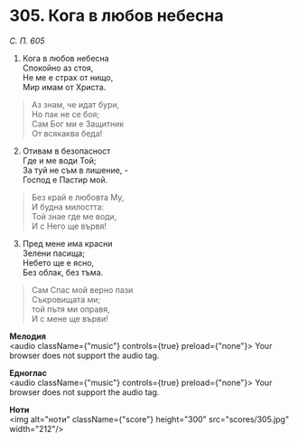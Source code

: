 # 305. Кога в любов небесна

_С. П. 605_

1. Кога в любов небесна  
Спокойно аз стоя,  
Не ме е страх от нищо,  
Мир имам от Христа.  

> Аз знам, че идат бури,  
> Но пак не се боя;  
> Сам Бог ми е Защитник  
> От всякаква беда!

2. Отивам в безопасност  
Где и ме води Той;  
За туй не съм в лишение, -  
Господ е Пастир мой.  

> Без край е любовта Му,  
> И будна милостта:  
> Той знае где ме води,  
> И с Него ще вървя!

3. Пред мене има красни  
Зелени пасища;  
Небето ще е ясно,  
Без облак, без тъма.  

> Сам Спас мой верно пази  
> Съкровищата ми;  
> той пътя ми оправя,  
> И с мене ще върви!

**Мелодия**  
<audio className={"music"} controls={true} preload={"none"}>
    <source src="mp3/305.mp3" type="audio/mpeg"/>
    Your browser does not support the audio tag.
</audio>

**Едноглас**  
<audio className={"music"} controls={true} preload={"none"}>
    <source src="transp/305.mp3" type="audio/mpeg"/>
    Your browser does not support the audio tag.
</audio>

**Ноти**  
<img alt="ноти" className={"score"} height="300" src="scores/305.jpg" width="212"/>
